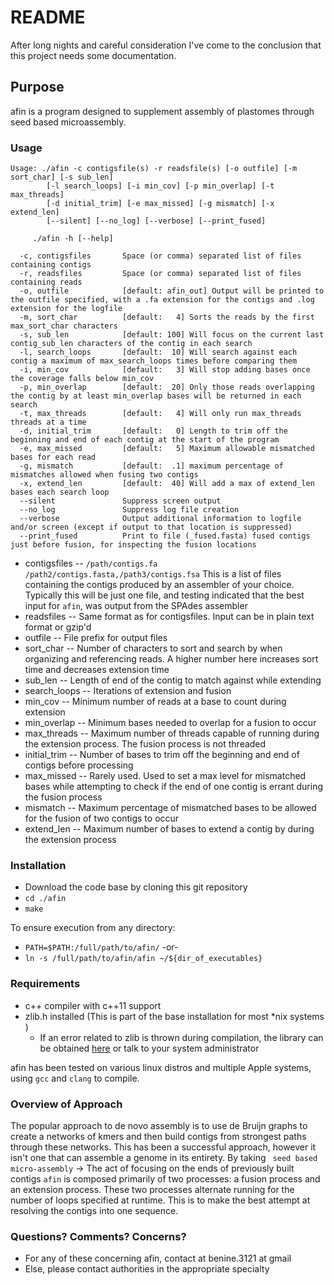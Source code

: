 # README #

After long nights and careful consideration I've come to the conclusion that this project needs some documentation. 

## Purpose ##
afin is a program designed to supplement assembly of plastomes through seed based microassembly.

### Usage ###


    Usage: ./afin -c contigsfile(s) -r readsfile(s) [-o outfile] [-m sort_char] [-s sub_len]
            [-l search_loops] [-i min_cov] [-p min_overlap] [-t max_threads]
            [-d initial_trim] [-e max_missed] [-g mismatch] [-x extend_len]
            [--silent] [--no_log] [--verbose] [--print_fused]

         ./afin -h [--help]

      -c, contigsfiles       Space (or comma) separated list of files containing contigs
      -r, readsfiles         Space (or comma) separated list of files containing reads
      -o, outfile            [default: afin_out] Output will be printed to the outfile specified, with a .fa extension for the contigs and .log extension for the logfile
      -m, sort_char          [default:   4] Sorts the reads by the first max_sort_char characters
      -s, sub_len            [default: 100] Will focus on the current last contig_sub_len characters of the contig in each search                                                 
      -l, search_loops       [default:  10] Will search against each contig a maximum of max_search_loops times before comparing them
      -i, min_cov            [default:   3] Will stop adding bases once the coverage falls below min_cov
      -p, min_overlap        [default:  20] Only those reads overlapping the contig by at least min_overlap bases will be returned in each search                                  
      -t, max_threads        [default:   4] Will only run max_threads threads at a time
      -d, initial_trim       [default:   0] Length to trim off the beginning and end of each contig at the start of the program
      -e, max_missed         [default:   5] Maximum allowable mismatched bases for each read
      -g, mismatch           [default:  .1] maximum percentage of mismatches allowed when fusing two contigs
      -x, extend_len         [default:  40] Will add a max of extend_len bases each search loop
      --silent               Suppress screen output
      --no_log               Suppress log file creation
      --verbose              Output additional information to logfile and/or screen (except if output to that location is suppressed)
      --print_fused          Print to file (_fused.fasta) fused contigs just before fusion, for inspecting the fusion locations

* contigsfiles  -- `/path/contigs.fa /path2/contigs.fasta,/path3/contigs.fsa` This is a list of files containing the contigs produced by an assembler of your choice. Typically this will be just one file, and testing indicated that the best input for `afin`, was output from the SPAdes assembler
* readsfiles  --  Same format as for contigsfiles. Input can be in plain text format or gzip'd
* outfile  --  File prefix for output files
* sort_char  --  Number of characters to sort and search by when organizing and referencing reads. A higher number here increases sort time and decreases extension time
* sub_len  --  Length of end of the contig to match against while extending
* search_loops  --  Iterations of extension and fusion
* min_cov  --  Minimum number of reads at a base to count during extension
* min_overlap  --  Minimum bases needed to overlap for a fusion to occur
* max_threads  --  Maximum number of threads capable of running during the extension process. The fusion process is not threaded
* initial_trim  --  Number of bases to trim off the beginning and end of contigs before processing
* max_missed  --  Rarely used. Used to set a max level for mismatched bases while attempting to check if the end of one contig is errant during the fusion process
* mismatch  --  Maximum percentage of mismatched bases to be allowed for the fusion of two contigs to occur
* extend_len  --  Maximum number of bases to extend a contig by during the extension process


### Installation ###

* Download the code base by cloning this git repository
* `cd ./afin`
* `make`

To ensure execution from any directory:
* `PATH=$PATH:/full/path/to/afin/`
-or-
* `ln -s /full/path/to/afin/afin ~/${dir_of_executables}`

### Requirements ###
* c++ compiler with c++11 support
* zlib.h installed (This is part of the base installation for most *nix systems )
    * If an error related to zlib is thrown during compilation, the library can be obtained [here](http://www.zlib.net/) or talk to your system administrator

afin has been tested on various linux distros and multiple Apple systems, using `gcc` and `clang` to compile.

### Overview of Approach ###
The popular approach to de novo assembly is to use de Bruijn graphs to create a networks of kmers and then build contigs from strongest paths through these networks. This has been a successful approach, however it isn't one that can assemble a genome in its entirety. By taking 
` seed based micro-assembly` -> The act of focusing on the ends of previously built contigs 
`afin` is composed primarily of two processes: a fusion process and an extension process. These two processes alternate running for the number of loops specified at runtime. This is to make the best attempt at resolving the contigs into one sequence. 


### Questions? Comments? Concerns?  ###

* For any of these concerning afin, contact at benine.3121 at gmail
* Else, please contact authorities in the appropriate specialty
